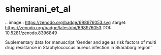 # shemirani_et_al
.. image:: https://zenodo.org/badge/698976053.svg
   :target: https://zenodo.org/badge/latestdoi/698976053
DOI: 10.5281/zenodo.8396849 

Suplementary data for manuscript 'Gender and age as risk factors of multi drug resistance in Staphylococcus aureus infection in Skaraborg region'
